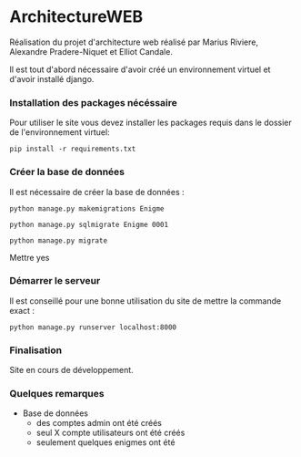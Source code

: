 # ArchitectureWEB
Réalisation du projet d'architecture web réalisé par Marius Riviere, Alexandre Pradere-Niquet et Elliot Candale.

Il est tout d'abord nécessaire d'avoir créé un environnement virtuel et d'avoir installé django.

### Installation des packages nécéssaire

Pour utiliser le site vous devez installer les packages requis dans le dossier de l'environnement virtuel:

    pip install -r requirements.txt

### Créer la base de données

Il est nécessaire de créer la base de données :

    python manage.py makemigrations Enigme
    
    python manage.py sqlmigrate Enigme 0001
    
    python manage.py migrate
    
Mettre yes
 
### Démarrer le serveur

Il est conseillé pour une bonne utilisation du site de mettre la commande exact :

    python manage.py runserver localhost:8000

### Finalisation

Site en cours de développement.

### Quelques remarques

* Base de données
	* des comptes admin ont été créés
	* seul X compte utilisateurs ont été créés
	* seulement quelques enigmes ont été 
